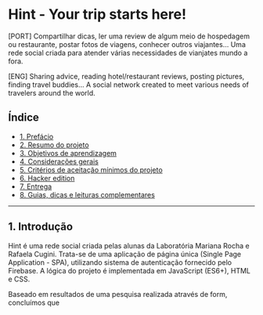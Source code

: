 
# Hint - Your trip starts here!

[PORT] Compartilhar dicas, ler uma review de algum meio de hospedagem 
ou restaurante, postar fotos de viagens, conhecer outros viajantes…
Uma rede social criada para atender várias necessidades de vianjates mundo a fora. 

[ENG] Sharing advice, reading hotel/restaurant reviews, 
posting pictures, finding travel buddies… 
A social network created to meet various needs of travelers around the world.

## Índice

- [1. Prefácio](#1-prefácio)
- [2. Resumo do projeto](#2-resumo-do-projeto)
- [3. Objetivos de aprendizagem](#3-objetivos-de-aprendizagem)
- [4. Considerações gerais](#4-considerações-gerais)
- [5. Critérios de aceitação mínimos do projeto](#5-criterios-de-aceitação-mínimos-do-projeto)
- [6. Hacker edition](#6-hacker-edition)
- [7. Entrega](#7-entrega)
- [8. Guias, dicas e leituras complementares](#8-guias-dicas-e-leituras-complementares)

---

## 1. Introdução

Hint é uma rede social criada pelas alunas da Laboratória Mariana Rocha e Rafaela Cugini. 
Trata-se de uma aplicação de página única (Single Page Application - SPA), utilizando 
sistema de autenticação fornecido pelo Firebase. A lógica do projeto é 
implementada em JavaScript (ES6+), HTML e CSS.

Baseado em resultados de uma pesquisa realizada através de form, concluímos que 

